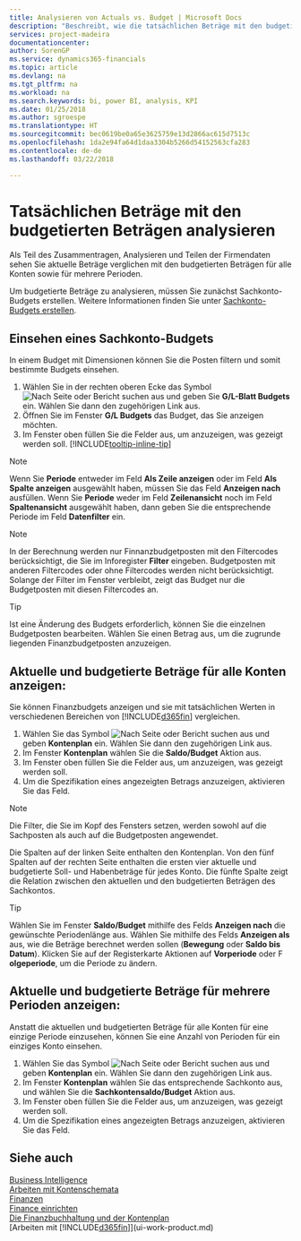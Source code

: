 ```yaml
---
title: Analysieren von Actuals vs. Budget | Microsoft Docs
description: "Beschreibt, wie die tatsächlichen Beträge mit den budgetierten Beträgen analysiert werden."
services: project-madeira
documentationcenter: 
author: SorenGP
ms.service: dynamics365-financials
ms.topic: article
ms.devlang: na
ms.tgt_pltfrm: na
ms.workload: na
ms.search.keywords: bi, power BI, analysis, KPI
ms.date: 01/25/2018
ms.author: sgroespe
ms.translationtype: HT
ms.sourcegitcommit: bec0619be0a65e3625759e13d2866ac615d7513c
ms.openlocfilehash: 1da2e94fa64d1daa3304b5266d54152563cfa283
ms.contentlocale: de-de
ms.lasthandoff: 03/22/2018

---
```

# <a name="analyze-actual-amounts-versus-budgeted-amounts"></a>Tatsächlichen Beträge mit den budgetierten Beträgen analysieren
Als Teil des Zusammentragen, Analysieren und Teilen der Firmendaten sehen Sie aktuelle Beträge verglichen mit den budgetierten Beträgen für alle Konten sowie für mehrere Perioden.

Um budgetierte Beträge zu analysieren, müssen Sie zunächst Sachkonto-Budgets erstellen. Weitere Informationen finden Sie unter [Sachkonto-Budgets erstellen](finance-how-create-budgets.md).

## <a name="to-view-a-gl-budget"></a>Einsehen eines Sachkonto-Budgets
In einem Budget mit Dimensionen können Sie die Posten filtern und somit bestimmte Budgets einsehen.

1. Wählen Sie in der rechten oberen Ecke das Symbol ![Nach Seite oder Bericht suchen](media/ui-search/search_small.png "Nach Seite oder Bericht suchen") aus und geben Sie **G/L-Blatt Budgets** ein. Wählen Sie dann den zugehörigen Link aus.
2. Öffnen Sie im Fenster **G/L Budgets** das Budget, das Sie anzeigen möchten.  
3. Im Fenster oben füllen Sie die Felder aus, um anzuzeigen, was gezeigt werden soll. [!INCLUDE[tooltip-inline-tip](includes/tooltip-inline-tip_md.md)]

> [!NOTE]  
>   Wenn Sie **Periode** entweder im Feld **Als Zeile anzeigen** oder im Feld **Als Spalte anzeigen** ausgewählt haben, müssen Sie das Feld **Anzeigen nach** ausfüllen. Wenn Sie **Periode** weder im Feld **Zeilenansicht** noch im Feld **Spaltenansicht** ausgewählt haben, dann geben Sie die entsprechende Periode im Feld **Datenfilter** ein.  

> [!NOTE]  
>   In der Berechnung werden nur Finnanzbudgetposten mit den Filtercodes berücksichtigt, die Sie im Inforegister **Filter** eingeben. Budgetposten mit anderen Filtercodes oder ohne Filtercodes werden nicht berücksichtigt. Solange der Filter im Fenster verbleibt, zeigt das Budget nur die Budgetposten mit diesen Filtercodes an.  

> [!TIP]  
>   Ist eine Änderung des Budgets erforderlich, können Sie die einzelnen Budgetposten bearbeiten. Wählen Sie einen Betrag aus, um die zugrunde liegenden Finanzbudgetposten anzuzeigen.

## <a name="to-view-actual-and-budgeted-amounts-for-all-accounts"></a>Aktuelle und budgetierte Beträge für alle Konten anzeigen:  
Sie können Finanzbudgets anzeigen und sie mit tatsächlichen Werten in verschiedenen Bereichen von [!INCLUDE[d365fin](includes/d365fin_md.md)] vergleichen.

1. Wählen Sie das Symbol ![Nach Seite oder Bericht suchen](media/ui-search/search_small.png "Nach Seite oder Bericht suchen") aus und geben **Kontenplan** ein. Wählen Sie dann den zugehörigen Link aus.  
2. Im Fenster **Kontenplan** wählen Sie die **Saldo/Budget** Aktion aus.
3. Im Fenster oben füllen Sie die Felder aus, um anzuzeigen, was gezeigt werden soll.  
4. Um die Spezifikation eines angezeigten Betrags anzuzeigen, aktivieren Sie das Feld.  

> [!NOTE]  
>   Die Filter, die Sie im Kopf des Fensters setzen, werden sowohl auf die Sachposten als auch auf die Budgetposten angewendet.

Die Spalten auf der linken Seite enthalten den Kontenplan. Von den fünf Spalten auf der rechten Seite enthalten die ersten vier aktuelle und budgetierte Soll- und Habenbeträge für jedes Konto. Die fünfte Spalte zeigt die Relation zwischen den aktuellen und den budgetierten Beträgen des Sachkontos.  

> [!TIP]  
>   Wählen Sie im Fenster **Saldo/Budget** mithilfe des Felds **Anzeigen nach** die gewünschte Periodenlänge aus. Wählen Sie mithilfe des Felds **Anzeigen als** aus, wie die Beträge berechnet werden sollen (**Bewegung** oder **Saldo bis Datum**). Klicken Sie auf der Registerkarte Aktionen auf **Vorperiode** oder F **olgeperiode**, um die Periode zu ändern.  

## <a name="to-view-actual-and-budgeted-amounts-for-several-periods"></a>Aktuelle und budgetierte Beträge für mehrere Perioden anzeigen:  
Anstatt die aktuellen und budgetierten Beträge für alle Konten für eine einzige Periode einzusehen, können Sie eine Anzahl von Perioden für ein einziges Konto einsehen.  

1. Wählen Sie das Symbol ![Nach Seite oder Bericht suchen](media/ui-search/search_small.png "Nach Seite oder Bericht suchen") aus und geben **Kontenplan** ein. Wählen Sie dann den zugehörigen Link aus.  
2. Im Fenster **Kontenplan** wählen Sie das entsprechende Sachkonto aus, und wählen Sie die **Sachkontensaldo/Budget** Aktion aus.  
3. Im Fenster oben füllen Sie die Felder aus, um anzuzeigen, was gezeigt werden soll.   
4. Um die Spezifikation eines angezeigten Betrags anzuzeigen, aktivieren Sie das Feld.  

## <a name="see-also"></a>Siehe auch
[Business Intelligence](bi.md)  
[Arbeiten mit Kontenschemata](bi-how-work-account-schedule.md)  
[Finanzen](finance.md)  
[Finance einrichten](finance-setup-finance.md)  
[Die Finanzbuchhaltung und der Kontenplan](finance-general-ledger.md)  
[Arbeiten mit [!INCLUDE[d365fin](includes/d365fin_md.md)]](ui-work-product.md)  

